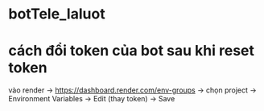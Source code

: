 # botTele_laluot

# cách đổi token của bot sau khi reset token
vào render -> https://dashboard.render.com/env-groups -> chọn project -> Environment Variables -> Edit (thay token) -> Save
